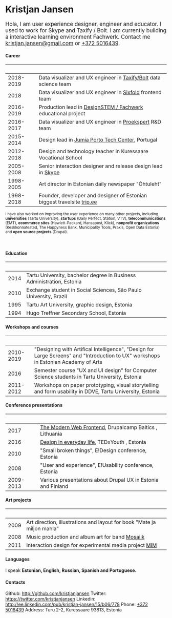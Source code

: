 # Kristjan Jansen

<big>Hola, I am user experience designer, engineer and educator. I used to work for Skype and Taxify&nbsp;/&nbsp;Bolt. I am currently building a interactive learning environment Fachwerk. Contact me kristjan.jansen@gmail.com or [+372 5016439](tel:+3725016439).</big>

#### Career

&nbsp; | &nbsp;
--- | ---
2018-2019 | Data visualizer and UX engineer in [Taxify/Bolt](https://bolt.eu) data science team
2018 | Data visualizer and UX engineer in [Sixfold](https://sixfold.com/) frontend team
2016-2019 | Production lead in [DesignSTEM / Fachwerk](https://designstem.github.io/fachwerk) educational project
2016-2017 | Data visualizer and UX engineer in [Proekspert](https://proekspert.ee/) R&D team
2015-2014 | Design lead in [Jumia Porto Tech Center](https://www.linkedin.com/company/porto-tech-center), Portugal
2012-2018 | Design and technology teacher in Kuressaare Vocational School
2005-2008 | Senior interaction designer and release design lead in [Skype](http://skype.com/) 
1998-2005 | Art director in Estonian daily newspaper "Õhtuleht"
1998-2018 | Founder, developer and designer of Estonian biggest travelsite [trip.ee](https://trip.ee)

<small>I have also worked on improving the user experience on many other projects, including **universities** (Tartu University), **startups** (Daily Perfect, Station, VTV), **telecommunications** (EMT), **ecommerce sites** (Hewlett-Packard, Hansapost, Klick), **nonprofit organizations** (Keskkonnateated, The Happyness Bank, Municipality Tools, Praxis, Open Data Estonia) and **open source projects** (Drupal).</small>

<br>


#### Education

&nbsp; | &nbsp; 
--- | ---
2014 | Tartu University, bachelor degree in Business Administration, Estonia
2010 | Exchange student in Social Sciences, São Paulo University, Brazil 
1995 | Tartu Art University, graphic design, Estonia
1994 | Hugo Treffner Secondary School, Estonia 

#### Workshops and courses

&nbsp; | &nbsp;
--- | ---
2010-2019 | "Designing with Artifical Intelligence", "Design for Large Screens" and "Introduction to UX" workshops in Estonian Academy of Arts
2016 | Semester course "UX and UI design" for Computer Science students in Tartu University, Estonia
2011-2012 | Workshops on paper prototyping, visual storytelling and form usability in DDVE, Tartu University, Estonia

#### Conference presentations

&nbsp; | &nbsp;
--- | ---
2017 | [The Modern Web Frontend](https://kristjanjansen.github.io/vilnius/), Drupalcamp Baltics , Lithuania
2016 | [Design in everyday life](https://www.youtube.com/watch?v=YtQJIioQ4-k), TEDxYouth , Estonia
2010 | "Small broken things”, E!Design conference, Estonia
2008 | "User and experience", E!Usability conference, Estonia
2009-2013 | Various presentations about Drupal UX in Estonia and Finland

#### Art projects

&nbsp; | &nbsp;
--- | ---
2009 | Art direction, illustrations and layout for book "Mate ja miljon mahla"
2008 | Music production and album art for band [Mosaiik](http://mosaiik.bandcamp.com)
2011 | Interaction design for experimental media project [MIM](http://www.mimproject.org/)

#### Languages

I speak **Estonian, English, Russian, Spanish and Portuguese.**

#### Contacts

Github: http://github.com/kristjanjansen
Twitter: https://twitter.com/kristjanjansen
Linkedin: http://ee.linkedin.com/pub/kristjan-jansen/15/b06/778
Phone: [+372 5016439](tel:+3725016439)
Address: Turu 2-2, Kuressaare 93813, Estonia

